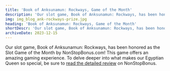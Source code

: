 ```yaml
---
title: 'Book of Anksunamun: Rockways, Game of the Month'
description: 'Our slot game, Book of Anksunamun: Rockways, has been honored as the Slot Game of the Month by NonStopBonus.com!'
img: img_blog_ank-rockways-prize.jpg
heading: 'Book of Anksunamun: Rockways, Game of the Month'
shortDescr: 'Our slot game, Book of Anksunamun: Rockways, has been honored as the Slot Game of the Month by NonStopBonus.com!'
archiveDate: 2023-12-15
---
```


Our slot game, Book of Anksunamun: Rockways, has been honored as the Slot Game of the Month by NonStopBonus.com! This game offers an amazing gaming experience. To delve deeper into what makes our Egyptian Queen so special, be sure to <a href="https://www.nonstopbonus.com/game-of-the-month/2023/december" target="_blank" rel="dofollow">read the detailed review</a> on NonStopBonus.
